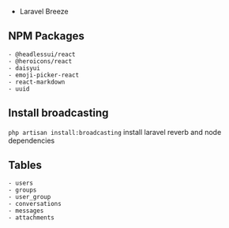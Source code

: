 - Laravel Breeze



## NPM Packages
    - @headlessui/react
    - @heroicons/react
    - daisyui
    - emoji-picker-react
    - react-markdown
    - uuid

## Install broadcasting
`php artisan install:broadcasting`  install laravel reverb and node dependencies
## Tables
    - users
    - groups
    - user_group
    - conversations
    - messages
    - attachments


